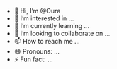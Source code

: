 - 👋 Hi, I’m @Oura
- 👀 I’m interested in ...
- 🌱 I’m currently learning ...
- 💞️ I’m looking to collaborate on ...
- 📫 How to reach me ...
- 😄 Pronouns: ...
- ⚡ Fun fact: ...

<!---
OuraaD/OuraaD is a ✨ special ✨ repository because its `README.md` (this file) appears on your GitHub profile.
You can click the Preview link to take a look at your changes.
--->
